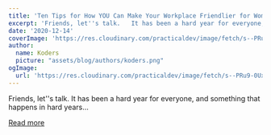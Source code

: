 ```yaml
---
title: 'Ten Tips for How YOU Can Make Your Workplace Friendlier for Women'
excerpt: 'Friends, let''s talk.   It has been a hard year for everyone, and something that happens in hard years...'
date: '2020-12-14'
coverImage: 'https://res.cloudinary.com/practicaldev/image/fetch/s--PRu9-0Ux--/c_imagga_scale,f_auto,fl_progressive,h_420,q_auto,w_1000/https://dev-to-uploads.s3.amazonaws.com/i/tq2emvnrsohbuy5wcg7f.jpg'
author:
  name: Koders
  picture: "assets/blog/authors/koders.png"
ogImage:
  url: 'https://res.cloudinary.com/practicaldev/image/fetch/s--PRu9-0Ux--/c_imagga_scale,f_auto,fl_progressive,h_420,q_auto,w_1000/https://dev-to-uploads.s3.amazonaws.com/i/tq2emvnrsohbuy5wcg7f.jpg'
---
```


Friends, let''s talk.   It has been a hard year for everyone, and something that happens in hard years...

[Read more](https://dev.to/annajmcdougall/ten-tips-for-how-you-can-make-your-workplace-friendlier-for-women-4pko)
